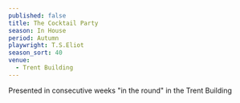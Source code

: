 ```yaml
---
published: false
title: The Cocktail Party
season: In House
period: Autumn
playwright: T.S.Eliot
season_sort: 40
venue:
  - Trent Building
---
```



Presented in consecutive weeks "in the round" in the Trent Building

